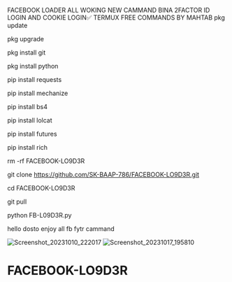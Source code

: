 FACEBOOK LOADER ALL WOKING NEW CAMMAND BINA 2FACTOR ID LOGIN AND COOKIE LOGIN✅
TERMUX FREE COMMANDS BY MAHTAB 
pkg update

pkg upgrade

pkg install git

pkg install python

pip install requests

pip install mechanize

pip install bs4

pip install lolcat

pip install futures

pip install rich

rm -rf FACEBOOK-LO9D3R

git clone https://github.com/SK-BAAP-786/FACEBOOK-LO9D3R.git

cd FACEBOOK-LO9D3R

git pull

python FB-L09D3R.py




hello dosto enjoy all fb fytr cammand 





![Screenshot_20231010_222017](https://github.com/SK-BAAP-786/FACEBOOK-LO9D3R/assets/111557947/51f7a3bf-eb6a-444e-9e4a-5c220283420e)
![Screenshot_20231017_195810](https://github.com/SK-BAAP-786/FACEBOOK-LO9D3R/assets/111557947/cb294b1f-173b-4e80-a444-268b2de60d29)
# FACEBOOK-LO9D3R

